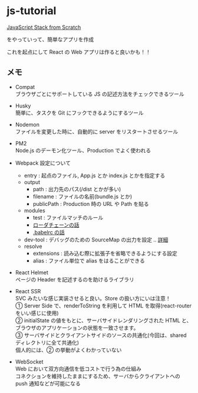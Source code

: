 # js-tutorial

[JavaScript Stack from Scratch](https://github.com/verekia/js-stack-from-scratch)

をやっていって、簡単なアプリを作成

これを起点にして React の Web アプリは作ると良いかも！！

## メモ

* Compat  
  ブラウザごとにサポートしている JS の記述方法をチェックできるツール
* Husky  
  簡単に、タスクを Git にフックできるようにするツール
* Nodemon  
  ファイルを変更した時に、自動的に server をリスタートさせるツール
* PM2  
  Node.js のデーモン化ツール、Production でよく使われる
* Webpack 設定について

  * entry : 起点のファイル, App.js とか index.js とかを指定する
  * output
    * path : 出力先のパス(/dist とかが多い)
    * filename : ファイルの名前(bundle.js とか)
    * publicPath : Production 時の URL や Path を貼る
  * modules
    * test : ファイルマッチのルール
    * [ローダチェーンの話](https://qiita.com/chuck0523/items/caacbf4137642cb175ec#5-%E3%83%AD%E3%83%BC%E3%83%80%E3%83%BC%E3%81%A8%E3%83%AD%E3%83%BC%E3%83%80%E3%83%BC%E3%83%81%E3%82%A7%E3%83%BC%E3%83%B3)
    * [.babelrc の話](https://qiita.com/chuck0523/items/caacbf4137642cb175ec#7-babelrc%E3%83%95%E3%82%A1%E3%82%A4%E3%83%AB)
  * dev-tool : デバッグのための SourceMap の出力を設定 .. [詳細](http://dackdive.hateblo.jp/entry/2016/04/13/123000)
  * resolve
    * extensions : 読み込む際に拡張子を省略できるようにする設定
    * alias : ファイル単位で alias をはることができる

* React Helmet  
  ページの Header を記述するのを助けるライブラリ
* React SSR  
  SVC みたいな感じ実装させると良い。Store の扱い方にいは注意！  
  ① Server Side で、renderToString を利用して HTML を取得(react-router をいい感じに使用)  
  ② initialState の値をもとに、サーバサイドレンダリングされた HTML と、ブラウザのアプリケーションの状態を一致させます。  
  ③ サーバサイドとクライアントサイドのソースの共通化(今回は、shared ディレクトリに全て共通化)  
  個人的には、② の挙動がよくわかっていない

* WebSocket  
  Web において双方向通信を低コストで行う為の仕組み  
  コネクションを維持したままにするため、サーバからクライアントへの push 通知などが可能になる

